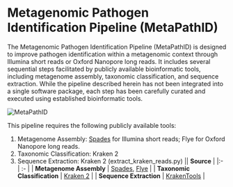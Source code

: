 # Metagenomic Pathogen Identification Pipeline (MetaPathID)
The Metagenomic Pathogen Identification Pipeline (MetaPathID) is designed to improve pathogen identification within a metagenomic context through Illumina short reads or Oxford Nanopore long reads. It includes several sequential steps facilitated by publicly available bioinformatic tools, including metagenome assembly, taxonomic classification, and sequence extraction. While the pipeline described herein has not been integrated into a single software package, each step has been carefully curated and executed using established bioinformatic tools. 

![MetaPathID](https://github.com/jackchen129/Metagenomic-pathogen-identification-pipeline/assets/49889016/6a526218-2a03-49a0-bbf1-3d17a0f1f89e)

This pipeline requires the following publicly available tools: 
1.	Metagenome Assembly: [Spades](https://github.com/ablab/spades) for Illumina short reads; Flye for Oxford Nanopore long reads.
2.	Taxonomic Classification: Kraken 2
3.	Sequence Extraction: Kraken 2 (extract_kraken_reads.py)
|| **Source** |
|:- | :- |
| **Metagenome Assembly** | [Spades](https://github.com/ablab/spades), [Flye](https://github.com/tseemann/shovill) |
| **Taxonomic Classification** | [Kraken 2](https://github.com/DerrickWood/kraken2) |
| **Sequence Extraction** | [KrakenTools](https://github.com/jenniferlu717/KrakenTools) |
